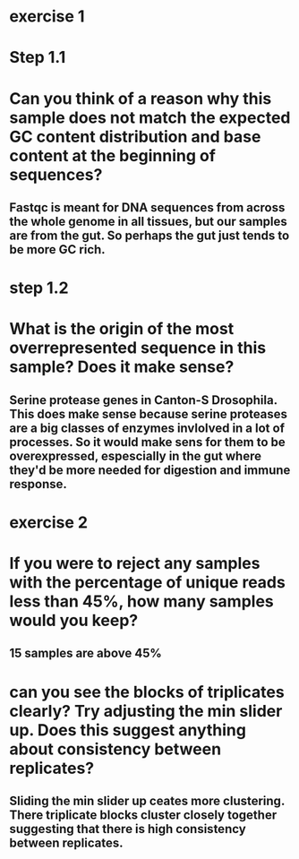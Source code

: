 # exercise 1
# Step 1.1 
# Can you think of a reason why this sample does not match the expected GC content distribution and base content at the beginning of sequences?
## Fastqc is meant for DNA sequences from across the whole genome in all tissues, but our samples are from the gut. So perhaps the gut just tends to be more GC rich.

# step 1.2
# What is the origin of the most overrepresented sequence in this sample? Does it make sense?
## Serine protease genes in Canton-S Drosophila. This does make sense because serine proteases are a big classes of enzymes invlolved in a lot of processes. So it would make sens for them to be overexpressed, espescially in the gut where they'd be more needed for digestion and immune response.

# exercise 2
# If you were to reject any samples with the percentage of unique reads less than 45%, how many samples would you keep?
## 15 samples are above 45%
# can you see the blocks of triplicates clearly? Try adjusting the min slider up. Does this suggest anything about consistency between replicates?
## Sliding the min slider up ceates more clustering. There triplicate blocks cluster closely together suggesting that there is high consistency between replicates. 